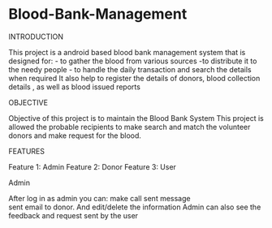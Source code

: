 # Blood-Bank-Management


INTRODUCTION

This project is a android based blood bank management system that is designed for:
    - to gather  the  blood from various sources 
    -to distribute it to the needy people
    - to handle the daily transaction and search the details when required
It also help to register the details of donors, blood collection  details , as well as blood issued reports


OBJECTIVE

Objective of this project is to maintain the Blood Bank System
This project is allowed the probable recipients to make search and match the volunteer donors and make request for the blood.


FEATURES

Feature 1: Admin
Feature 2: Donor
Feature 3: User


Admin

After log in as admin you can:
make call 
sent  message  
sent email to donor.
And
edit/delete the information
Admin can also see the feedback and request sent by the user
